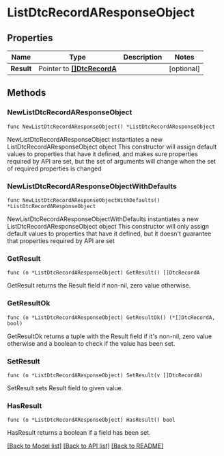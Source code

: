 # ListDtcRecordAResponseObject

## Properties

Name | Type | Description | Notes
------------ | ------------- | ------------- | -------------
**Result** | Pointer to [**[]DtcRecordA**](DtcRecordA.md) |  | [optional] 

## Methods

### NewListDtcRecordAResponseObject

`func NewListDtcRecordAResponseObject() *ListDtcRecordAResponseObject`

NewListDtcRecordAResponseObject instantiates a new ListDtcRecordAResponseObject object
This constructor will assign default values to properties that have it defined,
and makes sure properties required by API are set, but the set of arguments
will change when the set of required properties is changed

### NewListDtcRecordAResponseObjectWithDefaults

`func NewListDtcRecordAResponseObjectWithDefaults() *ListDtcRecordAResponseObject`

NewListDtcRecordAResponseObjectWithDefaults instantiates a new ListDtcRecordAResponseObject object
This constructor will only assign default values to properties that have it defined,
but it doesn't guarantee that properties required by API are set

### GetResult

`func (o *ListDtcRecordAResponseObject) GetResult() []DtcRecordA`

GetResult returns the Result field if non-nil, zero value otherwise.

### GetResultOk

`func (o *ListDtcRecordAResponseObject) GetResultOk() (*[]DtcRecordA, bool)`

GetResultOk returns a tuple with the Result field if it's non-nil, zero value otherwise
and a boolean to check if the value has been set.

### SetResult

`func (o *ListDtcRecordAResponseObject) SetResult(v []DtcRecordA)`

SetResult sets Result field to given value.

### HasResult

`func (o *ListDtcRecordAResponseObject) HasResult() bool`

HasResult returns a boolean if a field has been set.


[[Back to Model list]](../README.md#documentation-for-models) [[Back to API list]](../README.md#documentation-for-api-endpoints) [[Back to README]](../README.md)


